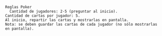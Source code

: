     Reglas Poker
	  Cantidad de jugadores: 2-5 (preguntar al inicio).
    Cantidad de cartas por jugador: 5.
    Al inicio, repartir las cartas y mostrarlas en pantalla.
    Nota: se deben guardar las cartas de cada jugador (no sólo mostrarlas en pantalla).
